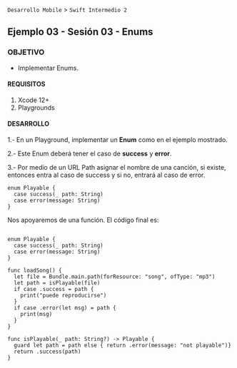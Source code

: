 `Desarrollo Mobile` > `Swift Intermedio 2`

## Ejemplo 03 - Sesión 03 - Enums

### OBJETIVO

- Implementar Enums.

#### REQUISITOS

1. Xcode 12+
2. Playgrounds

#### DESARROLLO

1.- En un Playground, implementar un **Enum** como en el ejemplo mostrado.

2.- Este Enum deberá tener el caso de **success** y **error**.

3.- Por medio de un URL Path asignar el nombre de una canción, si existe, entonces entra al caso de success y si no, entrará al caso de error.

```
enum Playable {
  case success(_ path: String)
  case error(message: String)
}
```

Nos apoyaremos de una función.
El código final es:

```

enum Playable {
  case success(_ path: String)
  case error(message: String)
}

func loadSong() {
  let file = Bundle.main.path(forResource: "song", ofType: "mp3")
  let path = isPlayable(file)
  if case .success = path {
    print("puede reproducirse")
  }
  if case .error(let msg) = path {
    print(msg)
  }
}

func isPlayable(_ path: String?) -> Playable {
  guard let path = path else { return .error(message: "not playable")}
  return .success(path)
}
```